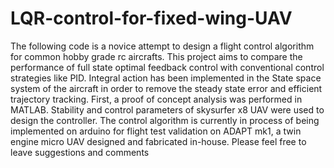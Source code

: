 # LQR-control-for-fixed-wing-UAV
The following code is a novice attempt to design a flight control algorithm for common hobby grade rc aircrafts. This project aims to compare the performance of full state optimal feedback control with conventional control strategies like PID. Integral action has been implemented in the State space system of the aircraft in order to remove the steady state error and efficient trajectory tracking. 
First, a proof of concept analysis was performed in MATLAB. Stability and control parameters of skysurfer x8 UAV were used to design the controller. The control algorithm is currently in process of being implemented on arduino for flight test validation on ADAPT mk1, a twin engine micro UAV designed and fabricated in-house.
Please feel free to leave suggestions and comments
